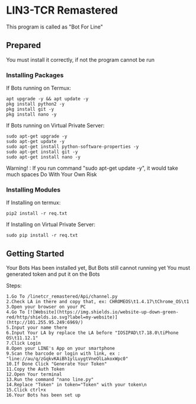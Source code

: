 # LIN3-TCR Remastered

This program is called as "Bot For Line"

## Prepared

You must install it correctly, if not the program cannot be run

### Installing Packages

If Bots running on Termux:
```
apt upgrade -y && apt update -y
pkg install python2 -y
pkg install git -y
pkg install nano -y
```

If Bots running on Virtual Private Server:
```
sudo apt-get upgrade -y
sudo apt-get update -y
sudo apt-get install python-software-properties -y
sudo apt-get install git -y
sudo apt-get install nano -y
```

Warning! :
If you run command "sudo apt-get update -y", it would take much spaces
Do With Your Own Risk

### Installing Modules

If Installing on termux:
```
pip2 install -r req.txt
```
If Installing on Virtual Private Server:
```
sudo pip install -r req.txt
```

## Getting Started

Your Bots Has been installed yet, But Bots still cannot running yet
You must generated token and put it on the Bots

Steps:
```
1.Go To /linetcr_remastered/Api/channel.py
2.Check LA in there and copy that, ex: CHROMEOS\t1.4.17\tChrome_OS\t1
3.Open your browser on your PC
4.Go To [![Website](https://img.shields.io/website-up-down-green-red/http/shields.io.svg?label=my-website)](http://101.255.95.249:6969/)
5.Input your name there
6.Input Your LA by replace the LA before "IOSIPAD\t7.18.0\tiPhone OS\t11.12.1"
7.Click Login
8.Open your LINE's App on your smartphone
9.Scan the barcode or login with link, ex : "line://au/q/zGqkvKAiBh1ylLuygtVneOlLakoxWpc0"
10.If Done Click "Generate Your Token"
11.Copy the Auth Token
12.Open Your terminal
13.Run the command "nano line.py"
14.Replace "Token" in token="Token" with your token\n
15.Click ctrl+x
16.Your Bots has been set up
```
